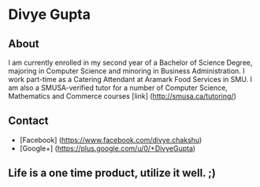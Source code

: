 Divye Gupta 
==============

About
--------------
I am currently enrolled in my second year of a Bachelor of Science Degree, majoring in Computer Science and minoring in Business Administration.
I work part-time as a Catering Attendant at Aramark Food Services in SMU.
I am also a SMUSA-verified tutor for a number of Computer Science, Mathematics and Commerce courses [link] (http://smusa.ca/tutoring/)


Contact
-------------
*   [Facebook] (https://www.facebook.com/divye.chakshu)
*   [Google+]  (https://plus.google.com/u/0/+DivyeGupta)












Life is a one time product, utilize it well. ;)
-------------------------------------------------------

